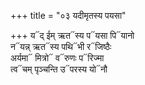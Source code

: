+++
title = "०३ यदीमृतस्य पयसा"

+++
य᳓द् ईम् ऋत᳓स्य प᳓यसा पि᳓यानो  
न᳓यन्न् ऋत᳓स्य पथि᳓भी र᳓जिष्ठैः  
अर्यमा᳓ मित्रो᳓ व᳓रुणः प᳓रिज्मा  
त्व᳓चम् पृञ्चन्ति उ᳓परस्य यो᳓नौ
